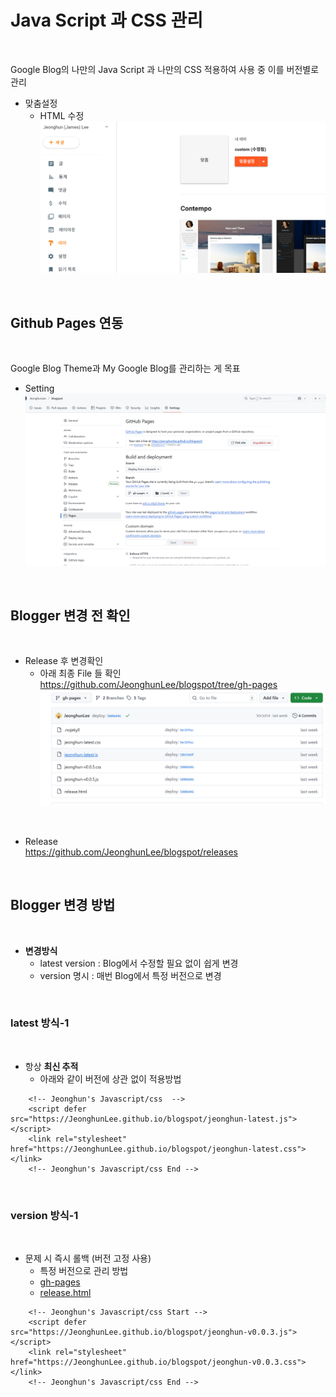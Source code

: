 # Java Script 과 CSS 관리   

</br>

Google Blog의 나만의 Java Script 과 나만의 CSS 적용하여 사용 중 이를 버전별로 관리   

* 맞춤설정 
    * HTML 수정     
    ![](./imgs/blogger_00.png)

</br>


## Github Pages 연동   

</br>

Google Blog Theme과 My Google Blog를 관리하는 게 목표

* Setting 
![](./imgs/github_00.png)


</br>

## Blogger 변경 전 확인   


</br>

* Release  후 변경확인  
    * 아래 최종 File 들 확인       
    https://github.com/JeonghunLee/blogspot/tree/gh-pages
![](./imgs/github_01.png)

</br>

* Release          
    https://github.com/JeonghunLee/blogspot/releases

</br>

## Blogger 변경 방법 

</br>

* **변경방식**   
    * latest version : Blog에서 수정할 필요 없이 쉽게 변경 
    * version 명시 : 매번 Blog에서 특정 버전으로 변경    


</br>

### latest 방식-1  

</br>

* 항상 **최신 추적**
    * 아래와 같이 버전에 상관 없이 적용방법 
```
    <!-- Jeonghun's Javascript/css  -->
    <script defer src="https://JeonghunLee.github.io/blogspot/jeonghun-latest.js"></script>
    <link rel="stylesheet" href="https://JeonghunLee.github.io/blogspot/jeonghun-latest.css"></link>
    <!-- Jeonghun's Javascript/css End -->      

```

</br>

### version 방식-1  

</br>

* 문제 시 즉시 롤백 (버전 고정 사용)
    * 특정 버전으로 관리 방법    
    * [gh-pages](https://github.com/JeonghunLee/blogspot/tree/gh-pages/)    
    * [release.html](https://github.com/JeonghunLee/blogspot/tree/gh-pages/release.html)
```
    <!-- Jeonghun's Javascript/css Start -->
    <script defer src="https://JeonghunLee.github.io/blogspot/jeonghun-v0.0.3.js"></script>
    <link rel="stylesheet" href="https://JeonghunLee.github.io/blogspot/jeonghun-v0.0.3.css"></link>
    <!-- Jeonghun's Javascript/css End -->    

```


</br>
